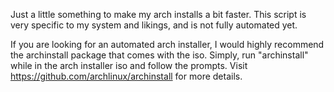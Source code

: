Just a little something to make my arch installs a bit faster. This script is very specific to my system and likings, and is not fully automated yet.

If you are looking for an automated arch installer, I would highly recommend the archinstall package that comes with the iso.
Simply, run "archinstall" while in the arch installer iso and follow the prompts.
Visit https://github.com/archlinux/archinstall for more details.
